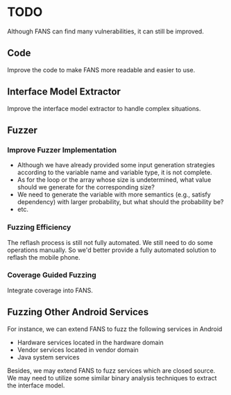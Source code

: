 # TODO

Although FANS can find many vulnerabilities, it can still be improved.

## Code

Improve the code to make FANS more readable and easier to use.

## Interface Model Extractor

Improve the interface model extractor to handle complex situations.

## Fuzzer
### Improve Fuzzer Implementation

- Although we have already provided some input generation strategies according to the variable name and variable type, it is not complete. 
- As for the loop or the array whose size is undetermined, what value should we generate for the corresponding size?
- We need to generate the variable with more semantics (e.g., satisfy dependency) with larger probability, but what should the probability be?
- etc.

### Fuzzing Efficiency

The reflash process is still not fully automated. We still need to do some operations manually. So we'd better provide a fully automated solution to reflash the mobile phone.

### Coverage Guided Fuzzing

Integrate coverage into FANS.

## Fuzzing Other Android Services

For instance, we can extend FANS to fuzz the following services in Android
- Hardware services located in the hardware domain
- Vendor services located in vendor domain
- Java system services

Besides, we may extend FANS to fuzz services which are closed source. We may need to utilize some similar binary analysis techniques to extract the interface model.